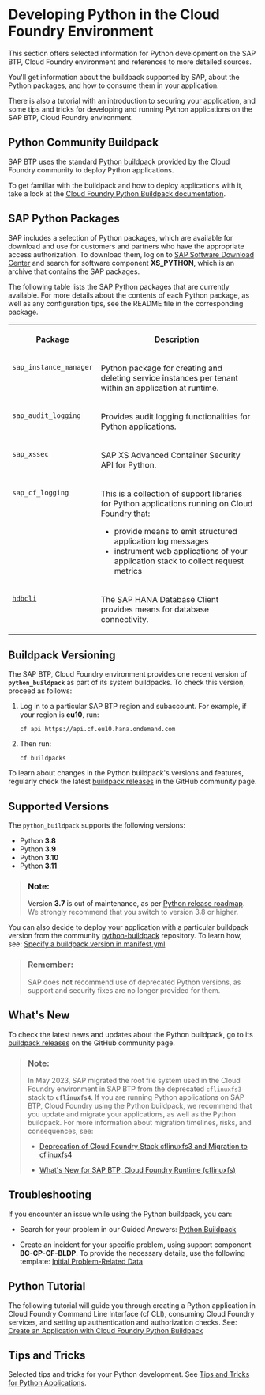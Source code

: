 <!-- loioacf8f49356d047fbb1a4d04dcec3fd36 -->

# Developing Python in the Cloud Foundry Environment

This section offers selected information for Python development on the SAP BTP, Cloud Foundry environment and references to more detailed sources.



You'll get information about the buildpack supported by SAP, about the Python packages, and how to consume them in your application.

There is also a tutorial with an introduction to securing your application, and some tips and tricks for developing and running Python applications on the SAP BTP, Cloud Foundry environment.



## Python Community Buildpack

SAP BTP uses the standard [Python buildpack](https://github.com/cloudfoundry/python-buildpack) provided by the Cloud Foundry community to deploy Python applications.

To get familiar with the buildpack and how to deploy applications with it, take a look at the [Cloud Foundry Python Buildpack documentation](https://docs.cloudfoundry.org/buildpacks/python/index.html).



## SAP Python Packages

SAP includes a selection of Python packages, which are available for download and use for customers and partners who have the appropriate access authorization. To download them, log on to [SAP Software Download Center](https://launchpad.support.sap.com/#/softwarecenter) and search for software component **XS\_PYTHON**, which is an archive that contains the SAP packages.

The following table lists the SAP Python packages that are currently available. For more details about the contents of each Python package, as well as any configuration tips, see the README file in the corresponding package.


<table>
<tr>
<th valign="top">

Package

</th>
<th valign="top">

Description

</th>
</tr>
<tr>
<td valign="top">

`sap_instance_manager` 

</td>
<td valign="top">

Python package for creating and deleting service instances per tenant within an application at runtime.

</td>
</tr>
<tr>
<td valign="top">

`sap_audit_logging` 

</td>
<td valign="top">

Provides audit logging functionalities for Python applications.

</td>
</tr>
<tr>
<td valign="top">

`sap_xssec` 

</td>
<td valign="top">

SAP XS Advanced Container Security API for Python.

</td>
</tr>
<tr>
<td valign="top">

`sap_cf_logging` 

</td>
<td valign="top">

This is a collection of support libraries for Python applications running on Cloud Foundry that:

-   provide means to emit structured application log messages
-   instrument web applications of your application stack to collect request metrics



</td>
</tr>
<tr>
<td valign="top">

[`hdbcli`](https://help.sap.com/viewer/0eec0d68141541d1b07893a39944924e/2.0.02/en-US/f3b8fabf34324302b123297cdbe710f0.html) 

</td>
<td valign="top">

The SAP HANA Database Client provides means for database connectivity.

</td>
</tr>
</table>



<a name="loioacf8f49356d047fbb1a4d04dcec3fd36__section_kfn_ldv_f5b"/>

## Buildpack Versioning

The SAP BTP, Cloud Foundry environment provides one recent version of **`python_buildpack`** as part of its system buildpacks. To check this version, proceed as follows:

1.  Log in to a particular SAP BTP region and subaccount. For example, if your region is **eu10**, run:

    ```
    cf api https://api.cf.eu10.hana.ondemand.com
    ```

2.  Then run:

    ```
    cf buildpacks
    ```


To learn about changes in the Python buildpack's versions and features, regularly check the latest [buildpack releases](https://github.com/cloudfoundry/python-buildpack/releases) in the GitHub community page.



<a name="loioacf8f49356d047fbb1a4d04dcec3fd36__section_w1d_tr1_krb"/>

## Supported Versions

The `python_buildpack` supports the following versions:

-   Python **3.8**
-   Python **3.9**
-   Python **3.10**
-   Python **3.11**

> ### Note:  
> Version **3.7** is out of maintenance, as per [Python release roadmap](https://www.python.org/downloads/). We strongly recommend that you switch to version 3.8 or higher.

You can also decide to deploy your application with a particular buildpack version from the community [python-buildpack](https://github.com/cloudfoundry/python-buildpack) repository. To learn how, see: [Specify a buildpack version in manifest.yml](tips-and-tricks-for-python-applications-b5e1c82.md#loiob5e1c8244e594f53936b6406905c7937__specify_python_bp_version)

> ### Remember:  
> SAP does **not** recommend use of deprecated Python versions, as support and security fixes are no longer provided for them.



<a name="loioacf8f49356d047fbb1a4d04dcec3fd36__section_c2n_314_wwb"/>

## What's New

To check the latest news and updates about the Python buildpack, go to its [buildpack releases](https://github.com/cloudfoundry/python-buildpack/releases) on the GitHub community page.

> ### Note:  
> In May 2023, SAP migrated the root file system used in the Cloud Foundry environment in SAP BTP from the deprecated `cflinuxfs3` stack to **`cflinuxfs4`**. If you are running Python applications on SAP BTP, Cloud Foundry using the Python buildpack, we recommend that you update and migrate your applications, as well as the Python buildpack. For more information about migration timelines, risks, and consequences, see:
> 
> -   [Deprecation of Cloud Foundry Stack cflinuxfs3 and Migration to cflinuxfs4](https://blogs.sap.com/2023/02/16/deprecation-of-cloud-foundry-stack-cflinuxfs3-and-migration-to-cflinuxfs4/)
> 
> -   [What's New for SAP BTP, Cloud Foundry Runtime \(cflinuxfs\)](https://help.sap.com/whats-new/cf0cb2cb149647329b5d02aa96303f56?Component=SAP%20BTP,%20Cloud%20Foundry%20Runtime&q=cflinuxfs&locale=en-US&version=Cloud)



<a name="loioacf8f49356d047fbb1a4d04dcec3fd36__section_iwr_zxf_hvb"/>

## Troubleshooting

If you encounter an issue while using the Python buildpack, you can:

-   Search for your problem in our Guided Answers: [Python Buildpack](https://ga.support.sap.com/dtp/viewer/#/tree/3254/actions/51226:51231/?version=current)

-   Create an incident for your specific problem, using support component **BC-CP-CF-BLDP**. To provide the necessary details, use the following template: [Initial Problem-Related Data](https://ga.support.sap.com/dtp/viewer/#/tree/3254/actions/51226:51220/?version=current) 




## Python Tutorial

The following tutorial will guide you through creating a Python application in Cloud Foundry Command Line Interface \(cf CLI\), consuming Cloud Foundry services, and setting up authentication and authorization checks. See: [Create an Application with Cloud Foundry Python Buildpack](https://developers.sap.com/tutorials/btp-cf-buildpacks-python-create.html)



## Tips and Tricks

Selected tips and tricks for your Python development. See [Tips and Tricks for Python Applications](tips-and-tricks-for-python-applications-b5e1c82.md).

